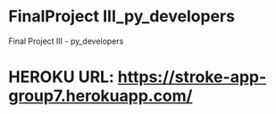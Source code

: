 # FinalProject III_py_developers
Final Project III - ﻿py_developers



# HEROKU URL: https://stroke-app-group7.herokuapp.com/
